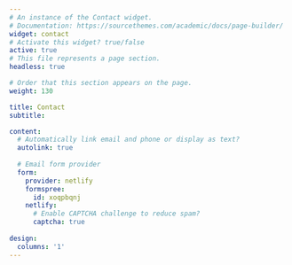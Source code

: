 ```yaml
---
# An instance of the Contact widget.
# Documentation: https://sourcethemes.com/academic/docs/page-builder/
widget: contact
# Activate this widget? true/false
active: true
# This file represents a page section.
headless: true

# Order that this section appears on the page.
weight: 130

title: Contact
subtitle:

content:
  # Automatically link email and phone or display as text?
  autolink: true
  
  # Email form provider
  form:
    provider: netlify
    formspree:
      id: xoqpbqnj
    netlify:
      # Enable CAPTCHA challenge to reduce spam?
      captcha: true
  
design:
  columns: '1'
---
```

